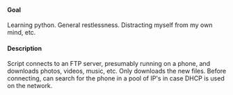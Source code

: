 #### Goal

Learning python. General restlessness. Distracting myself from my own mind, etc.


#### Description

Script connects to an FTP server, presumably running on a phone, 
and downloads photos, videos, music, etc. 
Only downloads the new files. Before connecting, 
can search for the phone in a pool of IP's in case DHCP is used on the network.
